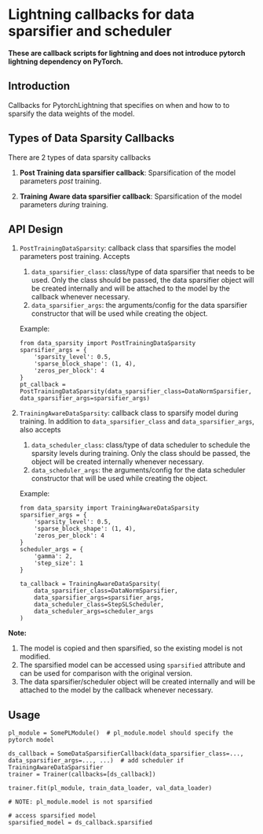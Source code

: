 # Lightning callbacks for data sparsifier and scheduler

**These are callback scripts for lightning and does not introduce pytorch lightning dependency on PyTorch.**

## Introduction
Callbacks for PytorchLightning that specifies on when and how to to sparsify the data weights of the model.

## Types of Data Sparsity Callbacks
There are 2 types of data sparsity callbacks
1. **Post Training data sparsifier callback**: Sparsification of the model parameters *post* training.

2. **Training Aware data sparsifier callback**: Sparsification of the model parameters *during* training.

## API Design
1. ```PostTrainingDataSparsity```: callback class that sparsifies the model parameters post training. Accepts
    1.  ```data_sparsifier_class```: class/type of data sparsifier that needs to be used. Only the class should be passed, the data sparsifier object
    will be created internally and will be attached to the model by the callback whenever necessary.
    2. ```data_sparsifier_args```: the arguments/config for the data sparsifier constructor that will be used while creating the object.

    Example:
    ```
    from data_sparsity import PostTrainingDataSparsity
    sparsifier_args = {
        'sparsity_level': 0.5,
        'sparse_block_shape': (1, 4),
        'zeros_per_block': 4
    }
    pt_callback = PostTrainingDataSparsity(data_sparsifier_class=DataNormSparsifier, data_sparsifier_args=sparsifier_args)
    ```

2. ```TrainingAwareDataSparsity```: callback class to sparsify model during training. In addition to ```data_sparsifier_class``` and ```data_sparsifier_args```,
    also accepts
    1. ```data_scheduler_class```: class/type of data scheduler to schedule the sparsity levels during training. Only the class should be passed, the object
    will be created internally whenever necessary.
    2. ```data_scheduler_args```: the arguments/config for the data scheduler constructor that will be used while creating the object.

    Example:

    ```
    from data_sparsity import TrainingAwareDataSparsity
    sparsifier_args = {
        'sparsity_level': 0.5,
        'sparse_block_shape': (1, 4),
        'zeros_per_block': 4
    }
    scheduler_args = {
        'gamma': 2,
        'step_size': 1
    }

    ta_callback = TrainingAwareDataSparsity(
        data_sparsifier_class=DataNormSparsifier,
        data_sparsifier_args=sparsifier_args,
        data_scheduler_class=StepSLScheduler,
        data_scheduler_args=scheduler_args
    )
    ```

**Note:**
1. The model is copied and then sparsified, so the existing model is not modified.
2. The sparsified model can be accessed using ```sparsified``` attribute and can be used for comparison with the original version.
3. The data sparsifier/scheduler object will be created internally and will be attached to the model by the callback whenever necessary.

## Usage
```
pl_module = SomePLModule()  # pl_module.model should specify the pytorch model

ds_callback = SomeDataSparsifierCallback(data_sparsifier_class=..., data_sparsifier_args=..., ...)  # add scheduler if TrainingAwareDataSparsifier
trainer = Trainer(callbacks=[ds_callback])

trainer.fit(pl_module, train_data_loader, val_data_loader)

# NOTE: pl_module.model is not sparsified

# access sparsified model
sparsified_model = ds_callback.sparsified
```
